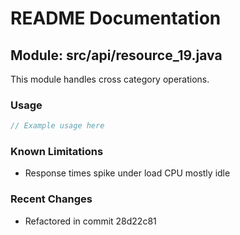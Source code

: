 # README Documentation

## Module: src/api/resource_19.java

This module handles cross category operations.

### Usage

```javascript
// Example usage here
```

### Known Limitations

- Response times spike under load CPU mostly idle

### Recent Changes

- Refactored in commit 28d22c81
